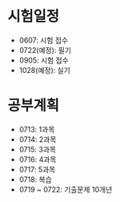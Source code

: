 # 시험일정

- 0607: 시험 접수
- 0722(예정): 필기
- 0905: 시험 접수
- 1028(예정): 실기



# 공부계획

- 0713: 1과목
- 0714: 2과목
- 0715: 3과목
- 0716: 4과목
- 0717: 5과목
- 0718: 복습
- 0719 ~ 0722: 기출문제 10개년